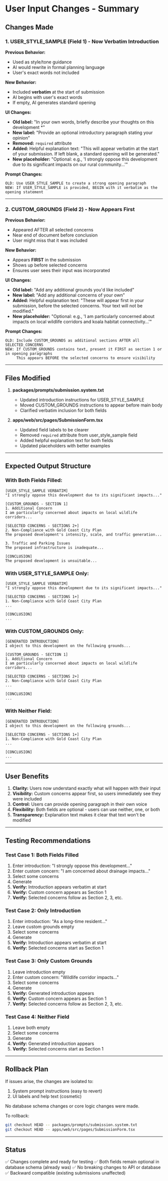 # User Input Changes - Summary

## Changes Made

### 1. USER_STYLE_SAMPLE (Field 1) - Now Verbatim Introduction

**Previous Behavior:**
- Used as style/tone guidance
- AI would rewrite in formal planning language
- User's exact words not included

**New Behavior:**
- Included **verbatim** at the start of submission
- AI begins with user's exact words
- If empty, AI generates standard opening

**UI Changes:**
- **Old label:** "In your own words, briefly describe your thoughts on this development *"
- **New label:** "Provide an optional introductory paragraph stating your opinion"
- **Removed:** `required` attribute
- **Added:** Helpful explanation text: "This will appear verbatim at the start of your submission. If left blank, a standard opening will be generated."
- **New placeholder:** "Optional: e.g., 'I strongly oppose this development due to its significant impacts on our rural community...'"

**Prompt Changes:**
```
OLD: Use USER_STYLE_SAMPLE to create a strong opening paragraph
NEW: If USER_STYLE_SAMPLE is provided, BEGIN with it verbatim as the opening statement
```

---

### 2. CUSTOM_GROUNDS (Field 2) - Now Appears First

**Previous Behavior:**
- Appeared AFTER all selected concerns
- Near end of document before conclusion
- User might miss that it was included

**New Behavior:**
- Appears **FIRST** in the submission
- Shows up before selected concerns
- Ensures user sees their input was incorporated

**UI Changes:**
- **Old label:** "Add any additional grounds you'd like included"
- **New label:** "Add any additional concerns of your own"
- **Added:** Helpful explanation text: "These will appear first in your submission, before the selected concerns. Your text will not be modified."
- **New placeholder:** "Optional: e.g., 'I am particularly concerned about impacts on local wildlife corridors and koala habitat connectivity...'"

**Prompt Changes:**
```
OLD: Include CUSTOM_GROUNDS as additional sections AFTER all SELECTED_CONCERNS
NEW: If CUSTOM_GROUNDS contains text, present it FIRST as section 1 or in opening paragraphs
     This appears BEFORE the selected concerns to ensure visibility
```

---

## Files Modified

1. **packages/prompts/submission.system.txt**
   - Updated introduction instructions for USER_STYLE_SAMPLE
   - Moved CUSTOM_GROUNDS instructions to appear before main body
   - Clarified verbatim inclusion for both fields

2. **apps/web/src/pages/SubmissionForm.tsx**
   - Updated field labels to be clearer
   - Removed `required` attribute from user_style_sample field
   - Added helpful explanation text for both fields
   - Updated placeholders with better examples

---

## Expected Output Structure

### With Both Fields Filled:

```
[USER_STYLE_SAMPLE VERBATIM]
"I strongly oppose this development due to its significant impacts..."

[CUSTOM_GROUNDS - SECTION 1]
1. Additional Concern
I am particularly concerned about impacts on local wildlife corridors...

[SELECTED CONCERNS - SECTIONS 2+]
2. Non-Compliance with Gold Coast City Plan
The proposed development's intensity, scale, and traffic generation...

3. Traffic and Parking Issues
The proposed infrastructure is inadequate...

[CONCLUSION]
The proposed development is unsuitable...
```

### With USER_STYLE_SAMPLE Only:

```
[USER_STYLE_SAMPLE VERBATIM]
"I strongly oppose this development due to its significant impacts..."

[SELECTED CONCERNS - SECTIONS 1+]
1. Non-Compliance with Gold Coast City Plan
...

[CONCLUSION]
...
```

### With CUSTOM_GROUNDS Only:

```
[GENERATED INTRODUCTION]
I object to this development on the following grounds...

[CUSTOM_GROUNDS - SECTION 1]
1. Additional Concern
I am particularly concerned about impacts on local wildlife corridors...

[SELECTED CONCERNS - SECTIONS 2+]
2. Non-Compliance with Gold Coast City Plan
...

[CONCLUSION]
...
```

### With Neither Field:

```
[GENERATED INTRODUCTION]
I object to this development on the following grounds...

[SELECTED CONCERNS - SECTIONS 1+]
1. Non-Compliance with Gold Coast City Plan
...

[CONCLUSION]
...
```

---

## User Benefits

1. **Clarity:** Users now understand exactly what will happen with their input
2. **Visibility:** Custom concerns appear first, so users immediately see they were included
3. **Control:** Users can provide opening paragraph in their own voice
4. **Flexibility:** Both fields are optional - users can use neither, one, or both
5. **Transparency:** Explanation text makes it clear that text won't be modified

---

## Testing Recommendations

### Test Case 1: Both Fields Filled
1. Enter introduction: "I strongly oppose this development..."
2. Enter custom concern: "I am concerned about drainage impacts..."
3. Select some concerns
4. Generate
5. **Verify:** Introduction appears verbatim at start
6. **Verify:** Custom concern appears as Section 1
7. **Verify:** Selected concerns follow as Section 2, 3, etc.

### Test Case 2: Only Introduction
1. Enter introduction: "As a long-time resident..."
2. Leave custom grounds empty
3. Select some concerns
4. Generate
5. **Verify:** Introduction appears verbatim at start
6. **Verify:** Selected concerns start as Section 1

### Test Case 3: Only Custom Grounds
1. Leave introduction empty
2. Enter custom concern: "Wildlife corridor impacts..."
3. Select some concerns
4. Generate
5. **Verify:** Generated introduction appears
6. **Verify:** Custom concern appears as Section 1
7. **Verify:** Selected concerns follow as Section 2, 3, etc.

### Test Case 4: Neither Field
1. Leave both empty
2. Select some concerns
3. Generate
4. **Verify:** Generated introduction appears
5. **Verify:** Selected concerns start as Section 1

---

## Rollback Plan

If issues arise, the changes are isolated to:
1. System prompt instructions (easy to revert)
2. UI labels and help text (cosmetic)

No database schema changes or core logic changes were made.

To rollback:
```bash
git checkout HEAD -- packages/prompts/submission.system.txt
git checkout HEAD -- apps/web/src/pages/SubmissionForm.tsx
```

---

## Status

✅ Changes complete and ready for testing
✅ Both fields remain optional in database schema (already was)
✅ No breaking changes to API or database
✅ Backward compatible (existing submissions unaffected)

